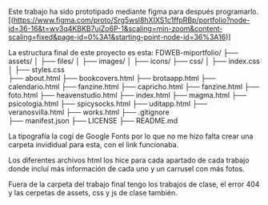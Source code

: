 Este trabajo ha sido prototipado mediante figma para después programarlo. [(https://www.figma.com/proto/Srg5wsl8hXIXS1c1ffpRBp/portfolio?node-id=36-16&t=wv3q4KBKB7uiZo6P-1&scaling=min-zoom&content-scaling=fixed&page-id=0%3A1&starting-point-node-id=36%3A16)]

La estructura final de este proyecto es esta: 
FDWEB-miportfolio/ 
├── assets/ 
│   ├── files/
│   ├── images/ 
│   ├── icons/ 
├── css/ 
│   ├── index.css 
│   ├── styles.css  
├── about.html
├── bookcovers.html
├── brotaapp.html
├── calendario.html
├── fanzine.html
├── capricho.html
├── fanzine.html
├── foto.html
├── heavenstudio.html
├── index.html
├── magma.html
├── psicologia.html
├── spicysocks.html
├── uditapp.html
├── veranosvilla.html
├── works.html
├── .gitignore  
├── manifest.json 
├── LICENSE 
├── README.md 

La tipografía la cogí de Google Fonts por lo que no me hizo falta crear una carpeta invididual para esta, con el link funcionaba.

Los diferentes archivos html los hice para cada apartado de cada trabajo donde incluí más información de cada uno y un carrusel con más fotos.

Fuera de la carpeta del trabajo final tengo los trabajos de clase, el error 404 y las cerpetas de assets, css y js de clase también.
